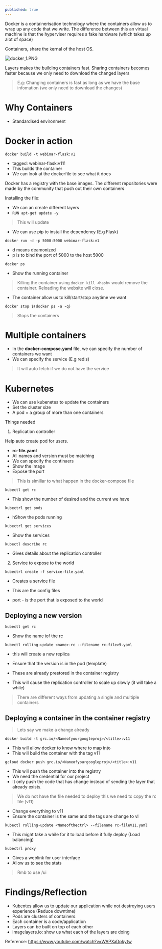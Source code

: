 ```yaml
---
published: true
---
```


Docker is a containerisation technology where the containers allow us to wrap up any code that we write. 
The difference between this an virtual machine is that the hyperviser requires a fake hardware (which takes up alot of space)

Containers, share the kernal of the host OS.

![docker_1.PNG]({{site.baseurl}}/_posts/docker_1.PNG)

Layers makes the building containers fast. Sharing containers becomes faster because we only need to download the changed layers

> E.g: Changing containers is fast as long as we have the base infomation (we only need to download the changes)

# Why Containers
- Standardised environment

# Docker in action

`docker build -t webinar-flask:v1`

- tagged: webinar-flask:v111
- This builds the container
- We can look at the dockerfile to see what it does

Docker has a registry with the base images. The different repositories were made by the community that push out their own containers

Installing the file:
- We can an create different layers
- `RUN apt-get update -y`
> This will update

- We can use pip to install the dependency (E.g Flask)

`docker run -d -p 5000:5000 webinar-flask:v1`

- d means deamonized
- p is to bind the port of 5000 to the host 5000

`docker ps`
- Show the running container 

> Killing the container using `docker kill <hash>` would remove the container. Reloading the website will close.

- The container allow us to kill/start/stop anytime we want

`docker stop $(docker ps -a -q)`

> Stops the containers

# Multiple containers

- In the **docker-compose.yaml** file, we can specify the number of containers we want
- We can specify the service (E.g redis)

> It will auto fetch if we do not have the service

# Kubernetes
- We can use kubenetes to update the containers
- Set the cluster size 
- A pod = a group of more than one containers

Things needed

1. Replication controller

Help auto create pod for users. 

- **rc-file.yaml**
- All names and version must be matching
- We can specify  the continaers
- Show the image
- Expose the port
> This is similiar to what happen in the docker-compose file

`kubectl get rc`
- This show the number of desired and the current we have

`kubectrl get pods`
- hShow the pods running

`kubectrl get services`
- Show the services

`kubectl describe rc`
- Gives details about the replication controller




2. Service to expose to the world

`kubectrl create -f service-file.yaml`
- Creates a service file
- This are the config files 

- port - is the port that is exposed to the world

## Deploying a new version
`kubectl get rc`
- Show the name iof the rc

`kubectl rolling-update <name>-rc --filename rc-filev9.yaml`
- this will create a new replica
- Ensure that the version is in the pod (template)
- These are already prestored in the container registry

- This will cause the replication controller to scale up slowly (it will take a while)

> There are different ways from updating a single and multiple containers


## Deploying a container in the container registry

> Lets say we make a change already

`docker build -t grc.io/<Nameofyourgoogleproj>/<title>:v11`
- This will allow docker to know where to map into
- This will build the container with the tag v11

`gcloud docker push grc.io/<Nameofyourgoogleproj>/<title>:v11`
- This will push the container into the registry
- We need the credential for our project
- It only push the code that has change instead of sending the layer that already exists.

> We do not have the file needed to deploy this we need to copy the rc file (v11)

- Change everything to v11 
- Ensure the container is the same and the tags are change to vl

`kubectl rolling-update <Nameofthectrl> --filename rc-fileV11.yaml`

- This might take a while for it to load before it fully deploy (Load balancing)

`kubectrl proxy`
- Gives a weblink for user interface
- Allow us to see the stats
> Rmb to use /ui


# Findings/Reflection

- Kubentes allow us to update our application while not destroying users experience (Reduce downtime)
- Pods are clusters of containers
- Each container is a code/application
- Layers can be built on top of each other
- imagelayers.io: show us what each of the layers are doing


Reference: https://www.youtube.com/watch?v=WAPXaDpkytw
